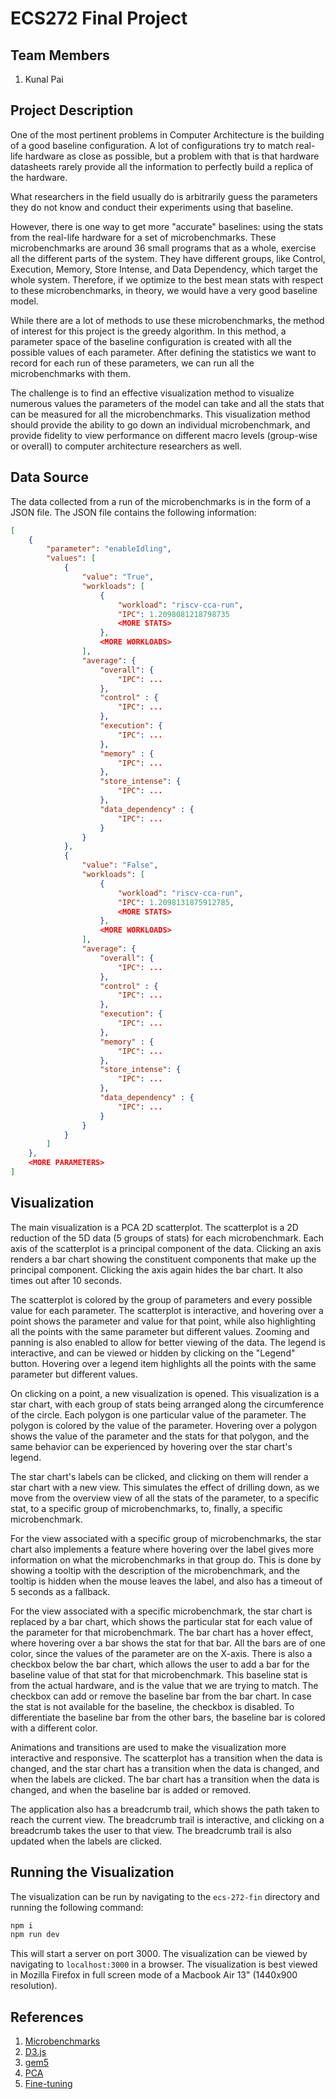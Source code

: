# ECS272 Final Project

## Team Members

1. Kunal Pai

## Project Description

One of the most pertinent problems in Computer Architecture is the building of a good baseline configuration. A lot of configurations try to match real-life hardware as close as possible, but a problem with that is that hardware datasheets rarely provide all the information to perfectly build a replica of the hardware.

What researchers in the field usually do is arbitrarily guess the parameters they do not know and conduct their experiments using that baseline.

However, there is one way to get more "accurate" baselines: using the stats from the real-life hardware for a set of microbenchmarks. These microbenchmarks are around 36 small programs that as a whole, exercise all the different parts of the system. They have different groups, like Control, Execution, Memory, Store Intense, and Data Dependency, which target the whole system. Therefore, if we optimize to the best mean stats with respect to these microbenchmarks, in theory, we would have a very good baseline model.

While there are a lot of methods to use these microbenchmarks, the method of interest for this project is the greedy algorithm. In this method, a parameter space of the baseline configuration is created with all the possible values of each parameter. After defining the statistics we want to record for each run of these parameters, we can run all the microbenchmarks with them.

The challenge is to find an effective visualization method to visualize numerous values the parameters of the model can take and all the stats that can be measured for all the microbenchmarks. This visualization method should provide the ability to go down an individual microbenchmark, and provide fidelity to view performance on different macro levels (group-wise or overall) to computer architecture researchers as well.

## Data Source

The data collected from a run of the microbenchmarks is in the form of a JSON file. The JSON file contains the following information:

``` json
[
    {
        "parameter": "enableIdling",
        "values": [
            {
                "value": "True",
                "workloads": [
                    {
                        "workload": "riscv-cca-run",
                        "IPC": 1.2098081218798735
                        <MORE STATS>
                    },
                    <MORE WORKLOADS>
                ],
                "average": {
                    "overall": {
                        "IPC": ...
                    },
                    "control" : {
                        "IPC": ...
                    },
                    "execution": {
                        "IPC": ...
                    },
                    "memory" : {
                        "IPC": ...
                    },
                    "store_intense": {
                        "IPC": ...
                    },
                    "data_dependency" : {
                        "IPC": ...
                    }
                }
            },
            {
                "value": "False",
                "workloads": [
                    {
                        "workload": "riscv-cca-run",
                        "IPC": 1.2098131875912785,
                        <MORE STATS>
                    },
                    <MORE WORKLOADS>
                ],
                "average": {
                    "overall": {
                        "IPC": ...
                    },
                    "control" : {
                        "IPC": ...
                    },
                    "execution": {
                        "IPC": ...
                    },
                    "memory" : {
                        "IPC": ...
                    },
                    "store_intense": {
                        "IPC": ...
                    },
                    "data_dependency" : {
                        "IPC": ...
                    }
                }
            }
        ]
    },
    <MORE PARAMETERS>
]
```

## Visualization

The main visualization is a PCA 2D scatterplot. The scatterplot is a 2D reduction of the 5D data (5 groups of stats) for each microbenchmark. Each axis of the scatterplot is a principal component of the data. Clicking an axis renders a bar chart showing the constituent components that make up the principal component. Clicking the axis again hides the bar chart. It also times out after 10 seconds.

The scatterplot is colored by the group of parameters and every possible value for each parameter. The scatterplot is interactive, and hovering over a point shows the parameter and value for that point, while also highlighting all the points with the same parameter but different values. Zooming and panning is also enabled to allow for better viewing of the data. The legend is interactive, and can be viewed or hidden by clicking on the "Legend" button. Hovering over a legend item highlights all the points with the same parameter but different values.

On clicking on a point, a new visualization is opened. This visualization is a star chart, with each group of stats being arranged along the circumference of the circle. Each polygon is one particular value of the parameter. The polygon is colored by the value of the parameter. Hovering over a polygon shows the value of the parameter and the stats for that polygon, and the same behavior can be experienced by hovering over the star chart's legend.

The star chart's labels can be clicked, and clicking on them will render a star chart with a new view. This simulates the effect of drilling down, as we move from the overview view of all the stats of the parameter, to a specific stat, to a specific group of microbenchmarks, to, finally, a specific microbenchmark.

For the view associated with a specific group of microbenchmarks, the star chart also implements a feature where hovering over the label gives more information on what the microbenchmarks in that group do. This is done by showing a tooltip with the description of the microbenchmark, and the tooltip is hidden when the mouse leaves the label, and also has a timeout of 5 seconds as a fallback.

For the view associated with a specific microbenchmark, the star chart is replaced by a bar chart, which shows the particular stat for each value of the parameter for that microbenchmark. The bar chart has a hover effect, where hovering over a bar shows the stat for that bar. All the bars are of one color, since the values of the parameter are on the X-axis. There is also a checkbox below the bar chart, which allows the user to add a bar for the baseline value of that stat for that microbenchmark. This baseline stat is from the actual hardware, and is the value that we are trying to match. The checkbox can add or remove the baseline bar from the bar chart. In case the stat is not available for the baseline, the checkbox is disabled. To differentiate the baseline bar from the other bars, the baseline bar is colored with a different color.

Animations and transitions are used to make the visualization more interactive and responsive. The scatterplot has a transition when the data is changed, and the star chart has a transition when the data is changed, and when the labels are clicked. The bar chart has a transition when the data is changed, and when the baseline bar is added or removed.

The application also has a breadcrumb trail, which shows the path taken to reach the current view. The breadcrumb trail is interactive, and clicking on a breadcrumb takes the user to that view. The breadcrumb trail is also updated when the labels are clicked.

## Running the Visualization

The visualization can be run by navigating to the `ecs-272-fin` directory and running the following command:

``` bash
npm i
npm run dev
```

This will start a server on port 3000. The visualization can be viewed by navigating to `localhost:3000` in a browser. The visualization is best viewed in Mozilla Firefox in full screen mode of a Macbook Air 13" (1440x900 resolution).

## References

1. [Microbenchmarks](https://github.com/VerticalResearchGroup/microbench/tree/master)
2. [D3.js](https://d3js.org/)
3. [gem5](http://www.gem5.org/)
4. [PCA](https://www.sciencedirect.com/science/article/abs/pii/009830049390090R)
5. [Fine-tuning](https://www.gem5.org/assets/files/workshop-isca-2023/posters/validating-hardware-and-simpoints-with-gem5-poster.pdf)
